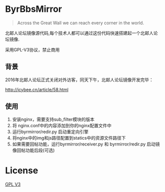 # ByrBbsMirror

> Across the Great Wall we can reach every corner in the world.

北邮人论坛镜像源代码,每个技术人都可以通过这份代码快速搭建起一个北邮人论坛镜像.

采用GPL-V3协议，禁止商用

## 背景

2016年北邮人论坛正式关闭对外访客，同天下午，北邮人论坛镜像开发完毕：

http://icybee.cn/article/58.html

## 使用

1. 安装nginx，需要支持sub_filter模块的版本
2. 将 nginx.conf中的内容添加到你的nginx配置文件中
3. 运行byrmirror/redir.py 启动重定向引擎
4. 将nginx中的img和js路径配置到statics中的资源文件路径下
5. 如果需要回帖功能，运行byrmirror/receiver.py 和 byrmirror/redir.py 启动镜像回帖功能后段(可选)

# License

[GPL V3](https://www.gnu.org/licenses/gpl-3.0.en.html)
